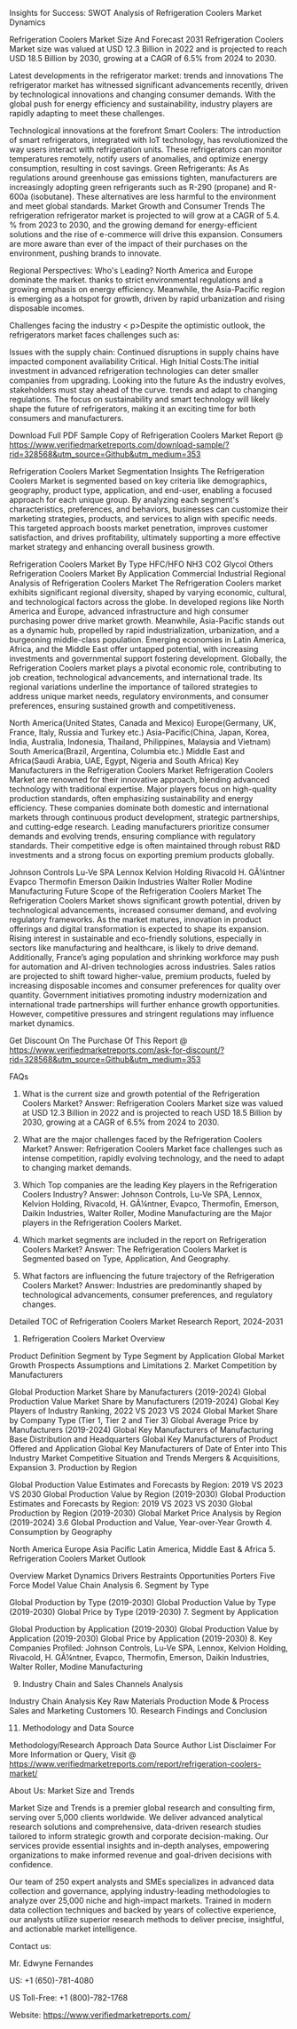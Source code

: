 Insights for Success: SWOT Analysis of Refrigeration Coolers Market Dynamics


Refrigeration Coolers Market Size And Forecast 2031
Refrigeration Coolers Market size was valued at USD 12.3 Billion in 2022 and is projected to reach USD 18.5 Billion by 2030, growing at a CAGR of 6.5% from 2024 to 2030.

Latest developments in the refrigerator market: trends and innovations
The refrigerator market has witnessed significant advancements recently, driven by technological innovations and changing consumer demands. With the global push for energy efficiency and sustainability, industry players are rapidly adapting to meet these challenges.

Technological innovations at the forefront
Smart Coolers: The introduction of smart refrigerators, integrated with IoT technology, has revolutionized the way users interact with refrigeration units. These refrigerators can monitor temperatures remotely, notify users of anomalies, and optimize energy consumption, resulting in cost savings.
Green Refrigerants: As As regulations around greenhouse gas emissions tighten, manufacturers are increasingly adopting green refrigerants such as R-290 (propane) and R-600a (isobutane). These alternatives are less harmful to the environment and meet global standards.
Market Growth and Consumer Trends
The refrigeration refrigerator market is projected to will grow at a CAGR of 5.4. % from 2023 to 2030, and the growing demand for energy-efficient solutions and the rise of e-commerce will drive this expansion. Consumers are more aware than ever of the impact of their purchases on the environment, pushing brands to innovate.

Regional Perspectives: Who's Leading?
North America and Europe dominate the market. thanks to strict environmental regulations and a growing emphasis on energy efficiency. Meanwhile, the Asia-Pacific region is emerging as a hotspot for growth, driven by rapid urbanization and rising disposable incomes.

Challenges facing the industry
< p>Despite the optimistic outlook, the refrigerators market faces challenges such as:

Issues with the supply chain: Continued disruptions in supply chains have impacted component availability Critical.
High Initial Costs:The initial investment in advanced refrigeration technologies can deter smaller companies from upgrading.
Looking into the future
As the industry evolves, stakeholders must stay ahead of the curve. trends and adapt to changing regulations. The focus on sustainability and smart technology will likely shape the future of refrigerators, making it an exciting time for both consumers and manufacturers.

Download Full PDF Sample Copy of Refrigeration Coolers Market Report @ https://www.verifiedmarketreports.com/download-sample/?rid=328568&utm_source=Github&utm_medium=353

Refrigeration Coolers Market Segmentation Insights
The Refrigeration Coolers Market is segmented based on key criteria like demographics, geography, product type, application, and end-user, enabling a focused approach for each unique group. By analyzing each segment's characteristics, preferences, and behaviors, businesses can customize their marketing strategies, products, and services to align with specific needs. This targeted approach boosts market penetration, improves customer satisfaction, and drives profitability, ultimately supporting a more effective market strategy and enhancing overall business growth.

Refrigeration Coolers Market By Type
HFC/HFO
NH3
CO2
Glycol
Others
Refrigeration Coolers Market By Application
Commercial
Industrial
Regional Analysis of Refrigeration Coolers Market
The Refrigeration Coolers market exhibits significant regional diversity, shaped by varying economic, cultural, and technological factors across the globe. In developed regions like North America and Europe, advanced infrastructure and high consumer purchasing power drive market growth. Meanwhile, Asia-Pacific stands out as a dynamic hub, propelled by rapid industrialization, urbanization, and a burgeoning middle-class population. Emerging economies in Latin America, Africa, and the Middle East offer untapped potential, with increasing investments and governmental support fostering development. Globally, the Refrigeration Coolers market plays a pivotal economic role, contributing to job creation, technological advancements, and international trade. Its regional variations underline the importance of tailored strategies to address unique market needs, regulatory environments, and consumer preferences, ensuring sustained growth and competitiveness.

North America(United States, Canada and Mexico)
Europe(Germany, UK, France, Italy, Russia and Turkey etc.)
Asia-Pacific(China, Japan, Korea, India, Australia, Indonesia, Thailand, Philippines, Malaysia and Vietnam)
South America(Brazil, Argentina, Columbia etc.)
Middle East and Africa(Saudi Arabia, UAE, Egypt, Nigeria and South Africa)
Key Manufacturers in the Refrigeration Coolers Market
Refrigeration Coolers Market are renowned for their innovative approach, blending advanced technology with traditional expertise. Major players focus on high-quality production standards, often emphasizing sustainability and energy efficiency. These companies dominate both domestic and international markets through continuous product development, strategic partnerships, and cutting-edge research. Leading manufacturers prioritize consumer demands and evolving trends, ensuring compliance with regulatory standards. Their competitive edge is often maintained through robust R&D investments and a strong focus on exporting premium products globally.

Johnson Controls
Lu-Ve SPA
Lennox
Kelvion Holding
Rivacold
H. GÃ¼ntner
Evapco
Thermofin
Emerson
Daikin Industries
Walter Roller
Modine Manufacturing
Future Scope of the Refrigeration Coolers Market
The Refrigeration Coolers Market shows significant growth potential, driven by technological advancements, increased consumer demand, and evolving regulatory frameworks. As the market matures, innovation in product offerings and digital transformation is expected to shape its expansion. Rising interest in sustainable and eco-friendly solutions, especially in sectors like manufacturing and healthcare, is likely to drive demand. Additionally, France’s aging population and shrinking workforce may push for automation and AI-driven technologies across industries. Sales ratios are projected to shift toward higher-value, premium products, fueled by increasing disposable incomes and consumer preferences for quality over quantity. Government initiatives promoting industry modernization and international trade partnerships will further enhance growth opportunities. However, competitive pressures and stringent regulations may influence market dynamics.

Get Discount On The Purchase Of This Report @ https://www.verifiedmarketreports.com/ask-for-discount/?rid=328568&utm_source=Github&utm_medium=353

FAQs
1. What is the current size and growth potential of the Refrigeration Coolers Market?
Answer: Refrigeration Coolers Market size was valued at USD 12.3 Billion in 2022 and is projected to reach USD 18.5 Billion by 2030, growing at a CAGR of 6.5% from 2024 to 2030.

2. What are the major challenges faced by the Refrigeration Coolers Market?
Answer: Refrigeration Coolers Market face challenges such as intense competition, rapidly evolving technology, and the need to adapt to changing market demands.

3. Which Top companies are the leading Key players in the Refrigeration Coolers Industry?
Answer: Johnson Controls, Lu-Ve SPA, Lennox, Kelvion Holding, Rivacold, H. GÃ¼ntner, Evapco, Thermofin, Emerson, Daikin Industries, Walter Roller, Modine Manufacturing are the Major players in the Refrigeration Coolers Market.

4. Which market segments are included in the report on Refrigeration Coolers Market?
Answer: The Refrigeration Coolers Market is Segmented based on Type, Application, And Geography.

5. What factors are influencing the future trajectory of the Refrigeration Coolers Market?
Answer: Industries are predominantly shaped by technological advancements, consumer preferences, and regulatory changes.

Detailed TOC of Refrigeration Coolers Market Research Report, 2024-2031
1. Refrigeration Coolers Market Overview

Product Definition
Segment by Type
Segment by Application
Global Market Growth Prospects
Assumptions and Limitations
2. Market Competition by Manufacturers

Global Production Market Share by Manufacturers (2019-2024)
Global Production Value Market Share by Manufacturers (2019-2024)
Global Key Players of Industry Ranking, 2022 VS 2023 VS 2024
Global Market Share by Company Type (Tier 1, Tier 2 and Tier 3)
Global Average Price by Manufacturers (2019-2024)
Global Key Manufacturers of Manufacturing Base Distribution and Headquarters
Global Key Manufacturers of Product Offered and Application
Global Key Manufacturers of Date of Enter into This Industry
Market Competitive Situation and Trends
Mergers & Acquisitions, Expansion
3. Production by Region

Global Production Value Estimates and Forecasts by Region: 2019 VS 2023 VS 2030
Global Production Value by Region (2019-2030)
Global Production Estimates and Forecasts by Region: 2019 VS 2023 VS 2030
Global Production by Region (2019-2030)
Global Market Price Analysis by Region (2019-2024) 3.6 Global Production and Value, Year-over-Year Growth
4. Consumption by Geography

North America
Europe
Asia Pacific
Latin America, Middle East & Africa
5. Refrigeration Coolers Market Outlook

Overview
Market Dynamics
Drivers
Restraints
Opportunities
Porters Five Force Model
Value Chain Analysis 
6. Segment by Type

Global Production by Type (2019-2030)
Global Production Value by Type (2019-2030)
Global Price by Type (2019-2030)
7. Segment by Application

Global Production by Application (2019-2030)
Global Production Value by Application (2019-2030)
Global Price by Application (2019-2030)
8. Key Companies Profiled: Johnson Controls, Lu-Ve SPA, Lennox, Kelvion Holding, Rivacold, H. GÃ¼ntner, Evapco, Thermofin, Emerson, Daikin Industries, Walter Roller, Modine Manufacturing

9. Industry Chain and Sales Channels Analysis

Industry Chain Analysis
Key Raw Materials
Production Mode & Process
Sales and Marketing
Customers
10. Research Findings and Conclusion

11. Methodology and Data Source

Methodology/Research Approach
Data Source
Author List
Disclaimer
For More Information or Query, Visit @ https://www.verifiedmarketreports.com/report/refrigeration-coolers-market/

About Us: Market Size and Trends

Market Size and Trends is a premier global research and consulting firm, serving over 5,000 clients worldwide. We deliver advanced analytical research solutions and comprehensive, data-driven research studies tailored to inform strategic growth and corporate decision-making. Our services provide essential insights and in-depth analyses, empowering organizations to make informed revenue and goal-driven decisions with confidence.

Our team of 250 expert analysts and SMEs specializes in advanced data collection and governance, applying industry-leading methodologies to analyze over 25,000 niche and high-impact markets. Trained in modern data collection techniques and backed by years of collective experience, our analysts utilize superior research methods to deliver precise, insightful, and actionable market intelligence.

Contact us:

Mr. Edwyne Fernandes

US: +1 (650)-781-4080

US Toll-Free: +1 (800)-782-1768

Website: https://www.verifiedmarketreports.com/
